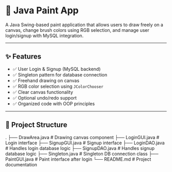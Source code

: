 # 🎨 Java Paint App

A Java Swing-based paint application that allows users to draw freely on a canvas, change brush colors using RGB selection, and manage user login/signup with MySQL integration.

---

## ✨ Features

- ✅ User Login & Signup (MySQL backend)
- ✅ Singleton pattern for database connection
- ✅ Freehand drawing on canvas
- ✅ RGB color selection using `JColorChooser`
- ✅ Clear canvas functionality
- ✅ Optional undo/redo support
- ✅ Organized code with OOP principles

---

## 🧩 Project Structure

.
├── DrawArea.java # Drawing canvas component
├── LoginGUI.java # Login interface
├── SignupGUI.java # Signup interface
├── LoginDAO.java # Handles login database logic
├── SignupDAO.java # Handles signup database logic
├── Singleton.java # Singleton DB connection class
├── PaintGUI.java # Paint interface after login
└── README.md # Project documentation
